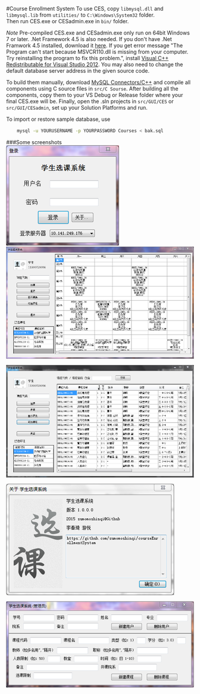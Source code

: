 #Course Enrollment System
To use CES, copy `libmysql.dll` and `libmysql.lib` from `utilities/` to `C:\Windows\System32` folder.  
Then run CES.exe or CESadmin.exe in `bin/` folder.  

*Note* Pre-compiled CES.exe and CESadmin.exe only run on 64bit Windows 7 or later. .Net Framework 4.5 is also needed. If you don't have .Net Framwork 4.5 installed, download it [here](http://www.microsoft.com/zh-cn/download/details.aspx?id=30653). If you get error message "The Program can't start because MSVCR110.dll is missing from your computer. Try reinstalling the program to fix this problem.", install [Visual C++ Redistributable for Visual Studio 2012](http://www.microsoft.com/zh-CN/download/details.aspx?id=30679). You may also need to change the default database server address in the given source code.

To build them manually, download [MySQL Connectors/C++](http://dev.mysql.com/downloads/connector/cpp/) and compile all components using C source files in `src/C Sourse`. After building all the components, copy them to your VS Debug or Release folder where your final CES.exe will be. Finally, open the .sln projects in `src/GUI/CES` or `src/GUI/CESadmin`, set up your Solution Platforms and run.


To import or restore sample database, use 
```bash
	mysql -u YOURUSERNAME -p YOURPASSWORD Courses < bak.sql
```

###Some screenshots  
![0](./doc/img/0.PNG)
![1](./doc/img/1.PNG)

![2](./doc/img/2.PNG)

![3](./doc/img/3.PNG)

![4](./doc/img/4.PNG)

